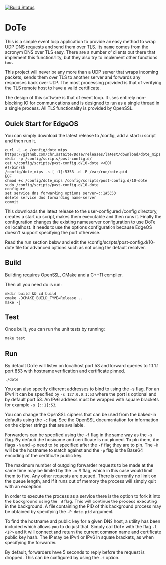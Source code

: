 [![Build Status](https://travis-ci.org/chrisstaite/DoTe.svg?branch=master)](https://travis-ci.org/chrisstaite/DoTe)

DoTe
====

This is a simple event loop application to provide an easy method to wrap
UDP DNS requests and send them over TLS.  Its name comes from the acronym
DNS over TLS easy.  There are a number of clients out there that implement
this functionality, but they also try to implement other functions too.

This project will never be any more than a UDP server that wraps incoming
packets, sends them over TLS to another server and forwards any responses
back over UDP.  The most processing provided is that of verifying the TLS
remote host to have a valid certificate.

The design of this software is that of event loop.  It uses entirely non-
blocking IO for communications and is designed to run as a single thread
in a single process.  All TLS functionality is provided by OpenSSL.

Quick Start for EdgeOS
----------------------

You can simply download the latest release to /config, add a start u
script and then run it.

~~~~~
curl -L -o /config/dote_mips https://github.com/chrisstaite/DoTe/releases/latest/download/dote_mips
mkdir -p /config/scripts/post-config.d/
cat >/config/scripts/post-config.d/10-dote <<EOF
#!/bin/sh
/config/dote_mips -s [::1]:5353 -d -P /var/run/dote.pid
EOF
chmod +x /config/dote_mips /config/scripts/post-config.d/10-dote
sudo /config/scripts/post-config.d/10-dote
configure
set service dns forwarding options server=::1#5353
delete service dns forwarding name-server
commit
~~~~~

This downloads the latest release to the user-configured /config directory,
creates a start up script, makes them executable and then runs it.  Finally
the configuration changes the existing nameserver configuration to use DoTe
on localhost.  It needs to use the options configuration because EdgeOS
doesn't support specifying the port otherwise.

Read the run section below and edit the /config/scripts/post-config.d/10-dote
file for advanced options such as not using the default resolver.

Build
-----

Building requires OpenSSL, CMake and a C++11 compiler.

Then all you need do is run:

~~~~
mkdir build && cd build
cmake -DCMAKE_BUILD_TYPE=Release ..
make -j
~~~~

Test
----

Once built, you can run the unit tests by running:

~~~~
make test
~~~~

Run
---

By default DoTe will listen on localhost port 53 and
forward queries to 1.1.1.1 port 853 with hostname
verification and certificate pinned.

~~~~
./dote
~~~~

You can also specify different addresses to bind to
using the -s flag.  For an IPv4 it can be specified
by `-s 127.0.0.1:53` where the port is optional and
by default port 53.  An IPv6 address must be wrapped
with square brackets for example `-s [::1]:53`.

You can change the OpenSSL ciphers that can be used
from the baked-in defaults using the `-c` flag.  See
the OpenSSL documentation for information on the
cipher strings that are available.

Forwarders can be specified using the `-f` flag in
the same way as the `-s` flag.  By default the
hostname and certificate is not pinned.  To pin
them, the flags `-h` and `-p` need to be specified
after the `-f` flag they are to pin.  The `-h` will
be the hostname to match against and the `-p` flag
is the Base64 encoding of the certificate public
key.

The maximum number of outgoing forwarder requests
to be made at the same time may be limited by the
`-m 5` flag, which in this case would limit them
to five.  Any other requests are queued.  There is
currently no limit on the queue length, and if it
runs out of memory the process will simply quit with
an exception.

In order to execute the process as a service there
is the option to fork it into the background using
the `-d` flag.  This will continue the process
executing in the background.  A file containing the
PID of this background process may be obtained by
specifying the `-P dote.pid` argument.

To find the hostname and public key for a given DNS
host, a utility has been included which allows you
to do just that.  Simply call DoTe with the flag
`-l <IP>` and it will connect and return the current
common name and certificate public key hash.  The
IP may be IPv4 or IPv6 in square brackets, as when
specifying the forwarder.

By default, forwarders have 5 seconds to reply
before the request is dropped.  This can be
configured by using the `-t` option.
